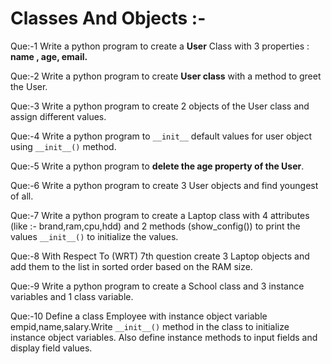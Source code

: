 # Classes And Objects :-

Que:-1 Write a python program to create a **User** Class with 3 properties : **name , age, email.**

Que:-2 Write a python program to create **User class** with a method to greet the User.

Que:-3 Write a python program to create 2 objects of the User class and assign different values.

Que:-4 Write a python program to `__init__` default values for user object using `__init__()` method.

Que:-5 Write a python program to **delete the age property of the User**.

Que:-6 Write a python program to create 3 User objects and find youngest of all.

Que:-7 Write a python program to create a Laptop class with 4 attributes (like :- brand,ram,cpu,hdd) and 2 methods
(show_config()) to print the values `__init__()` to initialize the values. 

Que:-8 With Respect To (WRT) 7th question create 3 Laptop objects and add them to the list in sorted order based on 
the RAM size.

Que:-9 Write a python program to create a School class and 3 instance variables and 1  class variable.

Que:-10 Define a class Employee with instance object variable empid,name,salary.Write `__init__()` method in the 
class to initialize instance object variables. Also define instance methods to input fields and display field values.